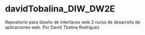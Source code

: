 # davidTobalina_DIW_DW2E
Repositorio para diseño de interfaces web 2 curso de desarrollo de aplicaciones web. Por David Tbalina Rodríguez
